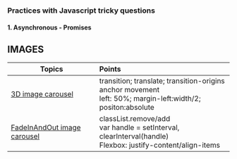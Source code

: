 ### Practices with Javascript tricky questions

#### 1. Asynchronous - Promises
## IMAGES




| Topics                                                                                                                                   |                                                       Points                                                       |
| ---------------------------------------------------------------------------------------------------------------------------------------- | :---------------------------------------------------------------------------------------------------------------- |
| [3D image carousel](https://htmlpreview.github.io/?https://github.com/xiumingxu/web-component-play/blob/master/images/slider/index.html) | transition; translate; transition-origins <br>anchor movement<br> left: 50%; margin-left:width/2; positon:absolute |
| [FadeInAndOut image carousel](https://htmlpreview.github.io/?https://github.com/xiumingxu/web-component-play/blob/master/images/FadeInOutcarousel/index.html) | classList.remove/add <br> var handle = setInterval, clearInterval(handle) <br> Flexbox: justify-content/align-items|





